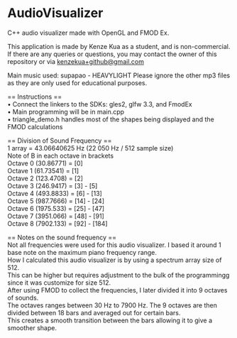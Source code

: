 # AudioVisualizer
C++ audio visualizer made with OpenGL and FMOD Ex. 

This application is made by Kenze Kua as a student, and is non-commercial. 
If there are any queries or questions, you may contact the owner of this repository or via kenzekua+github@gmail.com

Main music used: supapao - HEAVYLIGHT
Please ignore the other mp3 files as they are only used for educational purposes.

== Instructions ==  
• Connect the linkers to the SDKs: gles2, glfw 3.3, and FmodEx  
• Main programming will be in main.cpp  
• triangle_demo.h handles most of the shapes being displayed and the FMOD calculations  

== Division of Sound Frequency ==  
1 array = 43.06640625 Hz (22 050 Hz / 512 sample size)  
Note of B in each octave in brackets  
Octave 0 (30.86771) = [0]  
Octave 1 (61.73541) = [1]  
Octave 2 (123.4708) = [2]  
Octave 3 (246.9417) = [3] - [5]  
Octave 4 (493.8833) = [6] - [13]  
Octave 5 (987.7666) = [14] - [24]  
Octave 6 (1975.533) = [25] - [47]  
Octave 7 (3951.066) = [48] - [91]  
Octave 8 (7902.133) = [92] - [184]  
  
== Notes on the sound frequency ==  
Not all frequencies were used for this audio visualizer. I based it around 1 base note on the maximum piano frequency range.  
How I calculated this audio visualizer is by using a spectrum array size of 512.  
This can be higher but requires adjustment to the bulk of the programmingg since it was customize for size 512.  
After using FMOD to collect the frequencies, I later divided it into 9 octaves of sounds.  
The octaves ranges between 30 Hz to 7900 Hz. The 9 octaves are then divided between 18 bars and averaged out for certain bars.  
This creates a smooth transition between the bars allowing it to give a smoother shape.  
  
